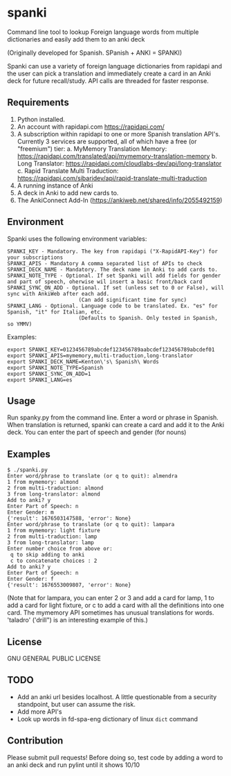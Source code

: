# spanki

Command line tool to lookup Foreign language words from multiple dictionaries and easily add them to an anki deck

 (Originally developed for Spanish. SPanish + ANKI = SPANKI)

Spanki can use a variety of foreign language dictionaries from rapidapi and the user can pick a translation and immediately
create a card in an Anki deck for future recall/study. API calls are threaded for faster response.

## Requirements

1. Python installed.
2. An account with rapidapi.com  https://rapidapi.com/
3. A subscription within rapidapi to one or more Spanish translation API's.
   Currently 3 services are supported, all of which have a free (or "freemium") tier:
  a. MyMemory Translation Memory: https://rapidapi.com/translated/api/mymemory-translation-memory
  b. Long Translator: https://rapidapi.com/cloudlabs-dev/api/long-translator 
  c. Rapid Translate Multi Traduction: https://rapidapi.com/sibaridev/api/rapid-translate-multi-traduction
4. A running instance of Anki
5. A deck in Anki to add new cards to.
6. The AnkiConnect Add-In (https://ankiweb.net/shared/info/2055492159)

## Environment

Spanki uses the following environment variables:
```
SPANKI_KEY - Mandatory. The key from rapidapi ("X-RapidAPI-Key") for your subscriptions
SPANKI_APIS - Mandatory A comma separated list of APIs to check
SPANKI_DECK_NAME - Mandatory. The deck name in Anki to add cards to.
SPANKI_NOTE_TYPE - Optional. If set Spanki will add fields for gender and part of speech, oherwise wil insert a basic front/back card
SPANKI_SYNC_ON_ADD - Optional. If set (unless set to 0 or False), will sync with AnkiWeb after each add. 
                       (Can add significant time for sync)
SPANKI_LANG - Optional. Language code to be translated. Ex. "es" for Spanish, "it" for Italian, etc.
                       (Defaults to Spanish. Only tested in Spanish, so YMMV)
```
Examples:
```
export SPANKI_KEY=0123456789abcdef123456789aabcdef123456789abcdef01
export SPANKI_APIS=mymemory,multi-traduction,long-translator
export SPANKI_DECK_NAME=Kenton\'s\ Spanish\ Words
export SPANKI_NOTE_TYPE=Spanish
export SPANKI_SYNC_ON_ADD=1
export SPANKI_LANG=es
```


## Usage

Run spanky.py from the command line. Enter a word or phrase in Spanish. When translation is returned, spanki can create 
a card and add it to the Anki deck. You can enter the part of speech and gender (for nouns)

## Examples

```
$ ./spanki.py
Enter word/phrase to translate (or q to quit): almendra
1 from mymemory: almond
2 from multi-traduction: almond
3 from long-translator: almond
Add to anki? y
Enter Part of Speech: n
Enter Gender: m
{'result': 1676503147588, 'error': None}
Enter word/phrase to translate (or q to quit): lampara
1 from mymemory: light fixture
2 from multi-traduction: lamp
3 from long-translator: lamp
Enter number choice from above or:
 q to skip adding to anki
 c to concatenate choices : 2
Add to anki? y
Enter Part of Speech: n
Enter Gender: f
{'result': 1676553009807, 'error': None}
```

(Note that for lampara, you can enter 2 or 3 and add a card for lamp, 1 to add a card for light fixture, or c to add a card with all the definitions into one card. The mymemory API sometimes has unusual translations for words. 'taladro' ('drill") is an interesting example of this.)

## License

GNU GENERAL PUBLIC LICENSE

## TODO

- Add an anki url besides localhost. A little questionable from a security standpoint, but user can assume the risk.
- Add more API's
- Look up words in fd-spa-eng dictionary of linux `dict` command
	
## Contribution

Please submit pull requests! Before doing so, test code by adding a word to an anki deck and run pylint until it shows 10/10



